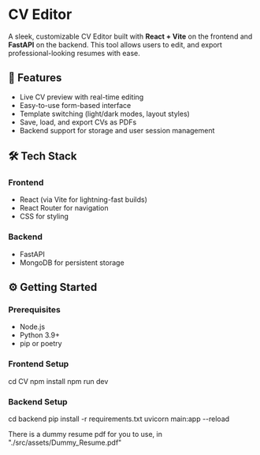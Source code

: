 #  CV Editor

A sleek, customizable CV Editor built with **React + Vite** on the frontend and **FastAPI** on the backend. This tool allows users to edit, and export professional-looking resumes with ease.

## 🚀 Features

- Live CV preview with real-time editing
- Easy-to-use form-based interface
- Template switching (light/dark modes, layout styles)
- Save, load, and export CVs as PDFs
- Backend support for storage and user session management

## 🛠️ Tech Stack

### Frontend
- React (via Vite for lightning-fast builds)
- React Router for navigation
- CSS for styling 

### Backend
- FastAPI
- MongoDB for persistent storage

## ⚙️ Getting Started

### Prerequisites

- Node.js
- Python 3.9+
- pip or poetry

### Frontend Setup

cd CV
npm install
npm run dev


### Backend Setup

cd backend
pip install -r requirements.txt
uvicorn main:app --reload

There is a dummy resume pdf for you to use, in "./src/assets/Dummy_Resume.pdf"
